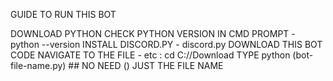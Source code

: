 GUIDE TO RUN THIS BOT

DOWNLOAD PYTHON
CHECK PYTHON VERSION IN CMD PROMPT - python --version
INSTALL DISCORD.PY - discord.py
DOWNLOAD THIS BOT CODE
NAVIGATE TO THE FILE - etc : cd C://Download
TYPE python (bot-file-name.py) ## NO NEED () JUST THE FILE NAME
